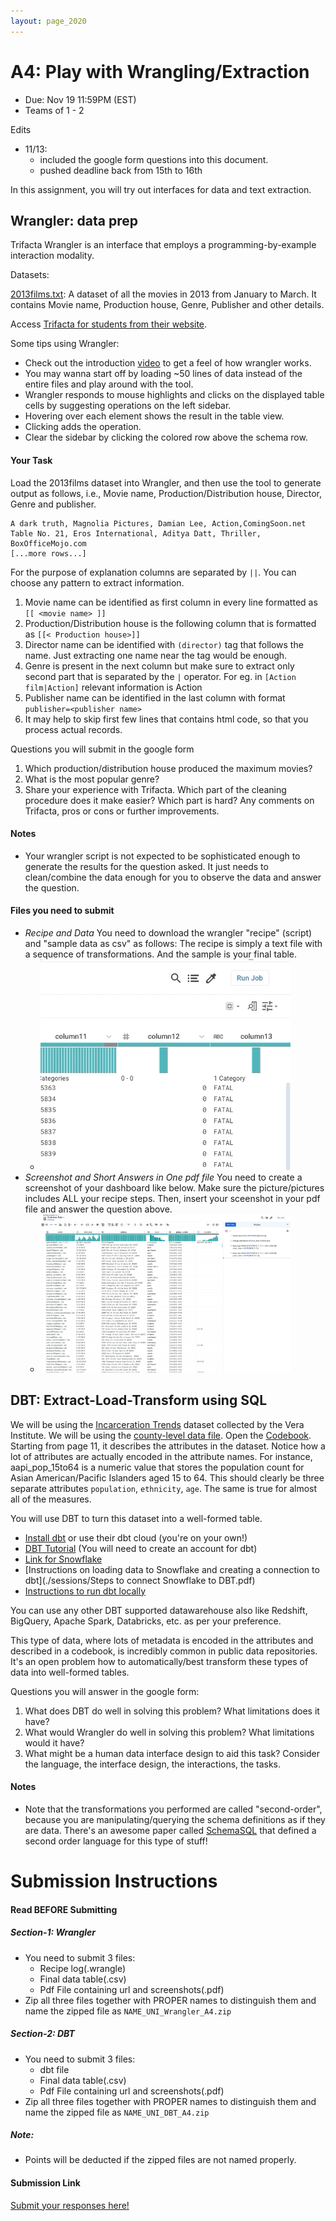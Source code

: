 ```yaml
---
layout: page_2020
---
```


# A4: Play with Wrangling/Extraction

* Due: Nov 19 11:59PM (EST)
* Teams of 1 - 2 


Edits

* 11/13: 
  * included the google form questions into this document.
  * pushed deadline back from 15th to 16th


In this assignment, you will try out interfaces for data and text extraction.  

## Wrangler: data prep

Trifacta Wrangler is an interface that employs a programming-by-example interaction modality.    


Datasets:

[2013films.txt](/files/hdisys/2013films.txt):  A dataset of all the movies in 2013 from January to March. It contains Movie name, Production house, Genre, Publisher and other details.


Access [Trifacta for students from their website](https://www.trifacta.com/start-wrangling/).  


Some tips using Wrangler:

* Check out the introduction [video](https://vimeo.com/19185801) to get a feel of how wrangler works.
* You may wanna start off by loading ~50 lines of data instead of the entire files and play around with the tool.
* Wrangler responds to mouse highlights and clicks on the displayed table cells by suggesting operations on the left sidebar.  
* Hovering over each element shows the result in the table view.  
* Clicking adds the operation.  
* Clear the sidebar by clicking the colored row above the schema row.

#### Your Task

Load the 2013films dataset into Wrangler, and then use the tool to generate output as follows, i.e., Movie name, Production/Distribution house, Director, Genre and publisher. 

	A dark truth, Magnolia Pictures, Damian Lee, Action,ComingSoon.net
	Table No. 21, Eros International, Aditya Datt, Thriller, BoxOfficeMojo.com
	[...more rows...]

For the purpose of explanation columns are separated by `||`. You can choose any pattern to extract information. 

1. Movie name can be identified as first column in every line formatted as ``[[ <movie name> ]]`` 
1. Production/Distribution house is the following column that is formatted as ``[[< Production house>]]``
1. Director name can be identified with `(director)` tag that follows the name. Just extracting one name near the tag would be enough.
1. Genre is present in the next column but make sure to extract only second part that is separated by the `|` operator. For eg. in `[Action film|Action]` relevant information is Action  
1. Publisher name can be identified in the last column with format `publisher=<publisher name>`
1. It may help to skip first few lines that contains html code, so that you process actual records.


Questions you will submit in the google form

1. Which production/distribution house produced the maximum movies?
2. What is the most popular genre?
3. Share your experience with Trifacta. Which part of the cleaning procedure does it make easier? Which part is hard? Any comments on Trifacta, pros or cons or further improvements.


#### Notes

* Your wrangler script is not expected to be sophisticated enough to generate the results for the question asked. It just needs to clean/combine the data enough for you to observe the data and answer the question.

#### Files you need to submit

* _Recipe and Data_ You need to download the wrangler "recipe" (script) and "sample data as csv" as follows: The recipe is simply a text file with a sequence of transformations. And the sample is your final table. 
  * <img src="../files/hdisys/wrangler-export.gif" style="width: 400px;"/>
* _Screenshot and Short Answers in One pdf file_  You need to create a screenshot of your dashboard like below. Make sure the picture/pictures includes ALL your recipe steps. Then, insert your sceenshot in your pdf file and answer the question above.  
  * <img src="../files/hdisys/wrangler.png" style="width: 400px;"/>



## DBT: Extract-Load-Transform using SQL


We will be using the [Incarceration Trends](https://github.com/vera-institute/incarceration-trends) dataset collected by the Vera Institute.   We will be using the [county-level data file](https://github.com/vera-institute/incarceration_trends/blob/master/incarceration_trends.csv?raw=true). Open the [Codebook](https://github.com/vera-institute/incarceration_trends/blob/master/incarceration_trends-Codebook.pdf?raw=true). Starting from page 11, it describes the attributes in the dataset.  Notice how a lot of attributes are actually encoded in the attribute names.  For instance, aapi_pop_15to64 is a numeric value that stores the population count for Asian American/Pacific Islanders aged 15 to 64.  This should clearly be three separate attributes `population`, `ethnicity`, `age`.  The same is true for almost all of the measures.

You will use DBT to turn this dataset into a well-formed table.

* [Install dbt](https://docs.getdbt.com/dbt-cli/installation) or use their dbt cloud (you're on your own!)
* [DBT Tutorial](https://courses.getdbt.com/courses/fundamentals) (You will need to create an account for dbt)
* [Link for Snowflake](https://signup.snowflake.com/)
* [Instructions on loading data to Snowflake and creating a connection to dbt](./sessions/Steps to connect Snowflake to DBT.pdf)
* [Instructions to run dbt locally](https://github.com/columbiaviz/dbt-assignment)

You can use any other DBT supported datawarehouse also like Redshift, BigQuery, Apache Spark, Databricks, etc. as per your preference.

This type of data, where lots of metadata is encoded in the attributes and described in a codebook, is incredibly common in public data repositories.  It's an open problem how to automatically/best transform these types of data into well-formed tables.

Questions you will answer in the google form:

1. What does DBT do well in solving this problem?  What limitations does it have?
2. What would Wrangler do well in solving this problem?    What limitations would it have?
3. What might be a human data interface design to aid this task?    Consider the language, the interface design, the interactions, the tasks.


#### Notes

* Note that the transformations you performed are called "second-order", because you are manipulating/querying the schema definitions as if they are data.   There's an awesome paper called [SchemaSQL](https://citeseerx.ist.psu.edu/viewdoc/download?doi=10.1.1.46.9541&rep=rep1&type=pdf) that defined a second order language for this type of stuff! 


# Submission Instructions

#### Read BEFORE Submitting

##### Section-1: Wrangler
* You need to submit 3 files:
  * Recipe log(.wrangle)
  * Final data table(.csv)
  * Pdf File containing url and screenshots(.pdf)
* Zip all three files together with PROPER names to distinguish them and name the zipped file as `NAME_UNI_Wrangler_A4.zip`

##### Section-2: DBT
* You need to submit 3 files:
  * dbt file
  * Final data table(.csv)
  * Pdf File containing url and screenshots(.pdf)
* Zip all three files together with PROPER names to distinguish them and name the zipped file as `NAME_UNI_DBT_A4.zip`

##### Note: 

* Points will be deducted if the zipped files are not named properly.


#### Submission Link

[Submit your responses here!](https://docs.google.com/forms/d/e/1FAIpQLScrivDyDWqH0Tmy_-JAP7_Y0fqp7RItP6f70V4gzCf64TwPdg/viewform?usp=sf_link)
